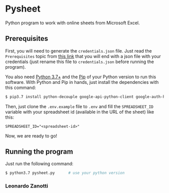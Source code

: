 # Pysheet
Python program to work with online sheets from Microsoft Excel.

## Prerequisites
First, you will need to generate the `credentials.json` file. Just read the `Prerequisites` topic from [this link](https://developers.google.com/sheets/api/quickstart/python) that you will end with a json file with your credentials (just rename this file to `credentials.json` before running the program).

You also need [Python 3.7+](https://www.python.org/) and the [Pip](https://pypi.org/project/pip/) of your Python version to run this software. With Python and Pip in hands, just install the dependencies with this command:
```bash
$ pip3.7 install python-decouple google-api-python-client google-auth-httplib2 google-auth-oauthlib    # use your pip version  
```

Then, just clone the `.env.example` file to `.env` and fill the `SPREADSHEET_ID` variable with your spreadsheet id (available in the URL of the sheet) like this:
```properties
SPREADSHEET_ID="<spreadsheet-id>"
```

Now, we are ready to go!

## Running the program
Just run the following command:
```bash
$ python3.7 pysheet.py      # use your python version
```

### Leonardo Zanotti